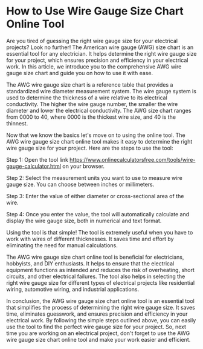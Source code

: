 How to Use Wire Gauge Size Chart Online Tool
============================================

Are you tired of guessing the right wire gauge size for your electrical projects? Look no further! The American wire gauge (AWG) size chart is an essential tool for any electrician. It helps determine the right wire gauge size for your project, which ensures precision and efficiency in your electrical work. In this article, we introduce you to the comprehensive AWG wire gauge size chart and guide you on how to use it with ease.

The AWG wire gauge size chart is a reference table that provides a standardized wire diameter measurement system. The wire gauge system is used to determine the thickness of a wire relative to its electrical conductivity. The higher the wire gauge number, the smaller the wire diameter and lower the electrical conductivity. The AWG size chart ranges from 0000 to 40, where 0000 is the thickest wire size, and 40 is the thinnest.

Now that we know the basics let's move on to using the online tool. The AWG wire gauge size chart online tool makes it easy to determine the right wire gauge size for your project. Here are the steps to use the tool:

Step 1: Open the tool link <https://www.onlinecalculatorsfree.com/tools/wire-gauge-calculator.html> on your browser.

Step 2: Select the measurement units you want to use to measure wire gauge size. You can choose between inches or millimeters.

Step 3: Enter the value of either diameter or cross-sectional area of the wire.

Step 4: Once you enter the value, the tool will automatically calculate and display the wire gauge size, both in numerical and text format.

Using the tool is that simple! The tool is extremely useful when you have to work with wires of different thicknesses. It saves time and effort by eliminating the need for manual calculations.

The AWG wire gauge size chart online tool is beneficial for electricians, hobbyists, and DIY enthusiasts. It helps to ensure that the electrical equipment functions as intended and reduces the risk of overheating, short circuits, and other electrical failures. The tool also helps in selecting the right wire gauge size for different types of electrical projects like residential wiring, automotive wiring, and industrial applications.

In conclusion, the AWG wire gauge size chart online tool is an essential tool that simplifies the process of determining the right wire gauge size. It saves time, eliminates guesswork, and ensures precision and efficiency in your electrical work. By following the simple steps outlined above, you can easily use the tool to find the perfect wire gauge size for your project. So, next time you are working on an electrical project, don't forget to use the AWG wire gauge size chart online tool and make your work easier and efficient.